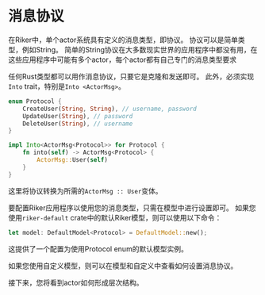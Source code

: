 # 消息协议

在Riker中，单个actor系统具有定义的消息类型，即协议。 协议可以是简单类型，例如String。 简单的String协议在大多数现实世界的应用程序中都没有用，在这些应用程序中可能有多个actor，每个actor都有自己专门的消息类型要求

任何Rust类型都可以用作消息协议，只要它是克隆和发送即可。 此外，必须实现`Into` trait，特别是`Into <ActorMsg>`。

```rust
enum Protocol {
    CreateUser(String, String), // username, password
    UpdateUser(String), // password
    DeleteUser(String), // username
}

impl Into<ActorMsg<Protocol>> for Protocol {
    fn into(self) -> ActorMsg<Protocol> {
        ActorMsg::User(self)
    }
}
```

这里将协议转换为所需的`ActorMsg :: User`变体。

要配置Riker应用程序以使用您的消息类型，只需在模型中进行设置即可。 如果您使用`riker-default` crate中的默认Riker模型，则可以使用以下命令：

```rust
let model: DefaultModel<Protocol> = DefaultModel::new();
```

这提供了一个配置为使用Protocol enum的默认模型实例。

如果您使用自定义模型，则可以在模型和自定义中查看如何设置消息协议。

接下来，您将看到actor如何形成层次结构。